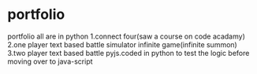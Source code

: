 # portfolio
portfolio
all are in python
1.connect four(saw a course on code acadamy)
2.one player text based battle simulator infinite game(infinite summon)
3.two player text based battle
pyjs.coded in python to test the logic before moving over to java-script 
